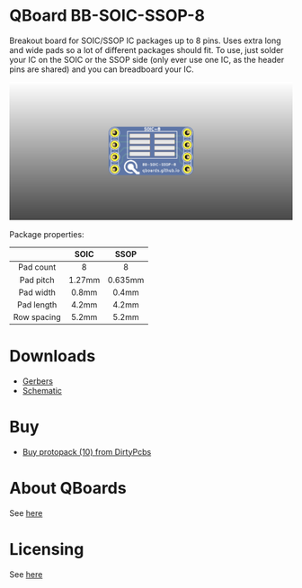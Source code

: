 # QBoard BB-SOIC-SSOP-8

Breakout board for SOIC/SSOP IC packages up to 8 pins. Uses extra long and wide pads so
a lot of different packages should fit. To use, just solder your IC on the SOIC or the
SSOP side (only ever use one IC, as the header pins are shared) and you can breadboard
your IC.

![Board render](output/render.png)

Package properties:

|             |  SOIC  |   SSOP  |
|:-----------:|:------:|:-------:|
| Pad count   | 8      | 8       |
| Pad pitch   | 1.27mm | 0.635mm |
| Pad width   | 0.8mm  | 0.4mm   |
| Pad length  | 4.2mm  | 4.2mm   |
| Row spacing | 5.2mm  | 5.2mm   |

# Downloads

* [Gerbers](output/gerbers.zip)
* [Schematic](output/schematic.pdf)

# Buy

* [Buy protopack (10) from DirtyPcbs](https://dirtypcbs.com/store/designer/details/qboards/6373/qboard-bb-soic-ssop-8)

# About QBoards

See [here](https://github.com/qboards/kicad-boards#about-qboards)

# Licensing

See [here](https://github.com/qboards/kicad-boards#licensing)
